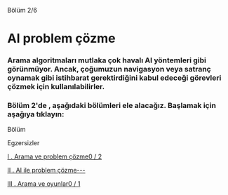 Bölüm 2/6

# AI problem çözme

### Arama algoritmaları mutlaka çok havalı AI yöntemleri gibi görünmüyor. Ancak, çoğumuzun navigasyon veya satranç oynamak gibi istihbarat gerektirdiğini kabul edeceği görevleri çözmek için kullanılabilirler.



### Bölüm 2'de , aşağıdaki bölümleri ele alacağız. Başlamak için aşağıya tıklayın:

Bölüm

Egzersizler

[I . Arama ve problem çözme0 / 2](https://course.elementsofai.com/2/1)

[II . AI ile problem çözme---](https://course.elementsofai.com/2/2)

[III . Arama ve oyunlar0 / 1](https://course.elementsofai.com/2/3)

